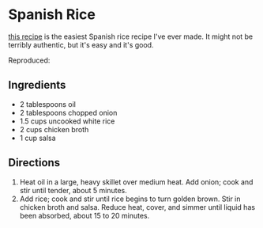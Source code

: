 # Spanish Rice

<a href="https://www.allrecipes.com/recipe/33385/best-spanish-rice/" data-proofer-ignore>this recipe</a> is the easiest Spanish rice recipe I've ever made. It might not be terribly authentic, but it's easy and it's good.

Reproduced:

## Ingredients

- 2 tablespoons oil
- 2 tablespoons chopped onion
- 1.5 cups uncooked white rice
- 2 cups chicken broth
- 1 cup salsa

## Directions

1. Heat oil in a large, heavy skillet over medium heat. Add onion; cook and stir until tender, about 5 minutes.
2. Add rice; cook and stir until rice begins to turn golden brown. Stir in chicken broth and salsa. Reduce heat, cover, and simmer until liquid has been absorbed, about 15 to 20 minutes.